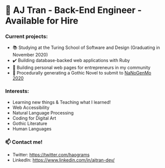 # 🔮 AJ Tran - Back-End Engineer - Available for Hire

### Current projects:

- :books: Studying at the Turing School of Software and Design (Graduating in November 2020)
- :heavy_check_mark: Building database-backed web applications with Ruby
- :art: Building personal web pages for entrepreneurs in my community
- :bat: Procedurally generating a Gothic Novel to submit to [NaNoGenMo 2020](https://nanogenmo.github.io/)

### Interests:

- Learning new things & Teaching what I learned!
- Web Accessibility
- Natural Language Processing
- Coding for Digital Art
- Gothic Literature
- Human Languages

### 📫 Contact me!

- Twitter: https://twitter.com/haograms
- LinkedIn: https://www.linkedin.com/in/ajtran-dev/
